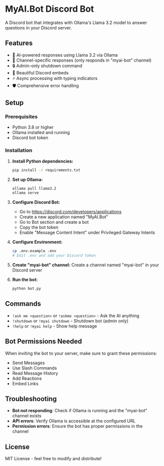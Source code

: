# MyAI.Bot Discord Bot

A Discord bot that integrates with Ollama's Llama 3.2 model to answer questions in your Discord server.

## Features

- 🤖 AI-powered responses using Llama 3.2 via Ollama
- 🎯 Channel-specific responses (only responds in "myai-bot" channel)
- 🔒 Admin-only shutdown command
- 📱 Beautiful Discord embeds
- ⚡ Async processing with typing indicators
- 🛡️ Comprehensive error handling

## Setup

### Prerequisites
- Python 3.8 or higher
- Ollama installed and running
- Discord bot token

### Installation

1. **Install Python dependencies:**
   ```bash
   pip install -r requirements.txt
   ```

2. **Set up Ollama:**
   ```bash
   ollama pull llama3.2
   ollama serve
   ```

3. **Configure Discord Bot:**
   - Go to https://discord.com/developers/applications
   - Create a new application named "MyAI.Bot"
   - Go to Bot section and create a bot
   - Copy the bot token
   - Enable "Message Content Intent" under Privileged Gateway Intents

4. **Configure Environment:**
   ```bash
   cp .env.example .env
   # Edit .env and add your Discord token
   ```

5. **Create "myai-bot" channel:**
   Create a channel named "myai-bot" in your Discord server

6. **Run the bot:**
   ```bash
   python bot.py
   ```

## Commands

- `!ask me <question>` or `!askme <question>` - Ask the AI anything
- `!shutdown` or `!myai shutdown` - Shutdown bot (admin only)  
- `!help` or `!myai help` - Show help message

## Bot Permissions Needed

When inviting the bot to your server, make sure to grant these permissions:
- Send Messages
- Use Slash Commands  
- Read Message History
- Add Reactions
- Embed Links

## Troubleshooting

- **Bot not responding**: Check if Ollama is running and the "myai-bot" channel exists
- **API errors**: Verify Ollama is accessible at the configured URL
- **Permission errors**: Ensure the bot has proper permissions in the channel

## License

MIT License - feel free to modify and distribute!
